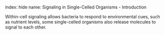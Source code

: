 index: hide
name: Signaling in Single-Celled Organisms - Introduction

Within-cell signaling allows bacteria to respond to environmental cues, such as nutrient levels, some single-celled organisms also release molecules to signal to each other.
